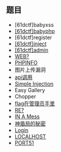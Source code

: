 ## 题目

- [61dctf]babyxss
- [[61dctf]babyphp](./[61dctf]babyphp.md)
- [61dctf]register
- [[61dctf]inject](./[61dctf]inject.md)
- [[61dctf]admin](./[61dctf]admin.md)
- [WEB?](./WEB.md)
- [PHPINFO](./PHPINFO.md)
- 图片上传漏洞
- [api调用](./api调用.md)
- [Simple Injection](./Simple%20Injection.md)
- Easy Gallery
- Chopper
- [flag在管理员手里](./flag在管理员手里.md)
- [RE?](./RE.md)
- [IN A Mess](./IN%20A%20Mess.md)
- [神盾局的秘密](./神盾局的秘密.md)
- [Login](./Login.md)
- [LOCALHOST](./LOCALHOST.md)
- [PORT51](./PORT51.md)